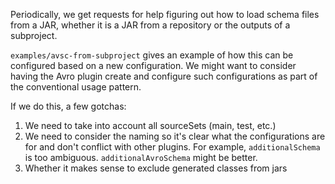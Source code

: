 Periodically, we get requests for help figuring out how to
load schema files from a JAR, whether it is a JAR from a
repository or the outputs of a subproject.

`examples/avsc-from-subproject` gives an example of how
this can be configured based on a new configuration.
We might want to consider having the Avro plugin create
and configure such configurations as part of the
conventional usage pattern.

If we do this, a few gotchas:

1. We need to take into account all sourceSets (main, test, etc.)
2. We need to consider the naming so it's clear what the
   configurations are for and don't conflict with other plugins.
   For example, `additionalSchema` is too ambiguous.
   `additionalAvroSchema` might be better.
3. Whether it makes sense to exclude generated classes from jars

